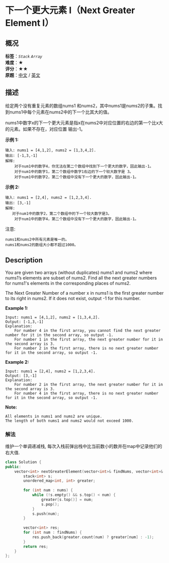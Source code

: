 # 下一个更大元素 I（Next Greater Element I）
## 概况
**标签**：*`Stack`*  *`Array`*<br>
**难度**：★<br>
**评分**：★★<br>
**原题**：[中文](https://leetcode-cn.com/problems/next-greater-element-i) / [英文](https://leetcode.com/problems/next-greater-element-i)

## 描述
给定两个没有重复元素的数组nums1 和nums2，其中nums1是nums2的子集。找到nums1中每个元素在nums2中的下一个比其大的值。

nums1中数字x的下一个更大元素是指x在nums2中对应位置的右边的第一个比x大的元素。如果不存在，对应位置
输出-1。

**示例 1:**
```
输入: nums1 = [4,1,2], nums2 = [1,3,4,2].
输出: [-1,3,-1]
解释:
    对于num1中的数字4，你无法在第二个数组中找到下一个更大的数字，因此输出-1。
    对于num1中的数字1，第二个数组中数字1右边的下一个较大数字是 3。
    对于num1中的数字2，第二个数组中没有下一个更大的数字，因此输出-1。
```

**示例 2:**
```
输入: nums1 = [2,4], nums2 = [1,2,3,4].
输出: [3,-1]
解释:
   对于num1中的数字2，第二个数组中的下一个较大数字是3。
    对于num1中的数字4，第二个数组中没有下一个更大的数字，因此输出-1。
```

注意:

	nums1和nums2中所有元素是唯一的。
	nums1和nums2的数组大小都不超过1000。
	
## Description
You are given two arrays (without duplicates) nums1 and nums2 where nums1’s elements are subset of nums2. Find all the next greater numbers for nums1's elements in the corresponding places of nums2. 

The Next Greater Number of a number x in nums1 is the first greater number to its right in nums2. If it does not exist, output -1 for this number.

**Example 1:**
```
Input: nums1 = [4,1,2], nums2 = [1,3,4,2].
Output: [-1,3,-1]
Explanation:
    For number 4 in the first array, you cannot find the next greater number for it in the second array, so output -1.
    For number 1 in the first array, the next greater number for it in the second array is 3.
    For number 2 in the first array, there is no next greater number for it in the second array, so output -1.
```

**Example 2:**
```
Input: nums1 = [2,4], nums2 = [1,2,3,4].
Output: [3,-1]
Explanation:
    For number 2 in the first array, the next greater number for it in the second array is 3.
    For number 4 in the first array, there is no next greater number for it in the second array, so output -1.
```

**Note:**

    All elements in nums1 and nums2 are unique.
    The length of both nums1 and nums2 would not exceed 1000.
    
### 解法
维护一个单调递减栈, 每次入栈前弹出栈中比当前数小的数并在map中记录他们的右大值.
```c++
class Solution {
public:
    vector<int> nextGreaterElement(vector<int>& findNums, vector<int>& nums) {
        stack<int> s;
        unordered_map<int, int> greater;
        
        for (int num : nums) {
            while (!s.empty() && s.top() < num) {
                greater[s.top()] = num;
                s.pop();
            }
            s.push(num);
        }
        
        vector<int> res;
        for (int num : findNums) {
            res.push_back(greater.count(num) ? greater[num] : -1);
        }
        return res;
    }
};
```